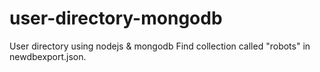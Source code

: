# user-directory-mongodb
User directory using nodejs &amp; mongodb
Find collection called "robots" in newdbexport.json.
